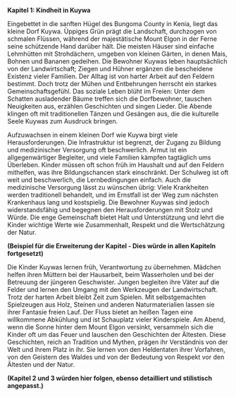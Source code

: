 **Kapitel 1: Kindheit in Kuywa**

Eingebettet in die sanften Hügel des Bungoma County in Kenia, liegt das kleine Dorf Kuywa. Üppiges Grün prägt die Landschaft, durchzogen von schmalen Flüssen, während der majestätische Mount Elgon in der Ferne seine schützende Hand darüber hält.  Die meisten Häuser sind einfache Lehmhütten mit Strohdächern, umgeben von kleinen Gärten, in denen Mais, Bohnen und Bananen gedeihen. Die Bewohner Kuywas leben hauptsächlich von der Landwirtschaft; Ziegen und Hühner ergänzen die bescheidene Existenz vieler Familien.  Der Alltag ist von harter Arbeit auf den Feldern bestimmt. Doch trotz der Mühen und Entbehrungen herrscht ein starkes Gemeinschaftsgefühl. Das soziale Leben blüht im Freien: Unter dem Schatten ausladender Bäume treffen sich die Dorfbewohner, tauschen Neuigkeiten aus, erzählen Geschichten und singen Lieder.  Die Abende klingen oft mit traditionellen Tänzen und Gesängen aus, die die kulturelle Seele Kuywas zum Ausdruck bringen.

Aufzuwachsen in einem kleinen Dorf wie Kuywa birgt viele Herausforderungen. Die Infrastruktur ist begrenzt, der Zugang zu Bildung und medizinischer Versorgung oft beschwerlich.  Armut ist ein allgegenwärtiger Begleiter, und viele Familien kämpfen tagtäglich ums Überleben. Kinder müssen oft schon früh im Haushalt und auf den Feldern mithelfen, was ihre Bildungschancen stark einschränkt. Der Schulweg ist oft weit und beschwerlich, die Lernbedingungen einfach.  Auch die medizinische Versorgung lässt zu wünschen übrig: Viele Krankheiten werden traditionell behandelt, und im Ernstfall ist der Weg zum nächsten Krankenhaus lang und kostspielig.  Die Bewohner Kuywas sind jedoch widerstandsfähig und begegnen den Herausforderungen mit Stolz und Würde.  Die enge Gemeinschaft bietet Halt und Unterstützung und lehrt die Kinder wichtige Werte wie Zusammenhalt, Respekt und  die  Wertschätzung  der  Natur.

**(Beispiel für die Erweiterung der Kapitel -  Dies würde in allen Kapiteln fortgesetzt)**

Die Kinder Kuywas lernen früh, Verantwortung zu übernehmen.  Mädchen helfen ihren Müttern bei der Hausarbeit, beim Wasserholen und bei der Betreuung der jüngeren Geschwister.  Jungen begleiten ihre Väter auf die Felder und lernen den Umgang mit den Werkzeugen der Landwirtschaft.  Trotz der harten Arbeit bleibt Zeit zum Spielen.  Mit selbstgemachten Spielzeugen aus Holz, Steinen und  anderen  Naturmaterialien  lassen  sie  ihrer  Fantasie  freien  Lauf.  Der Fluss  bietet  an  heißen  Tagen  eine  willkommene  Abkühlung  und  ist  Schauplatz  vieler  Kinderspiele.  Am  Abend,  wenn  die  Sonne  hinter  dem  Mount  Elgon  versinkt,  versammeln  sich  die  Kinder  oft  um  das  Feuer  und  lauschen  den  Geschichten  der  Ältesten.  Diese  Geschichten,  reich  an  Tradition  und  Mythen,  prägen  ihr  Verständnis  von  der  Welt  und  ihrem  Platz  in  ihr.  Sie  lernen  von  den  Heldentaten  ihrer  Vorfahren,  von  den  Geistern  des  Waldes  und  von  der  Bedeutung  von  Respekt  vor  den  Ältesten  und  der  Natur.



**(Kapitel 2 und 3 würden hier folgen,  ebenso detailliert und stilistisch angepasst.)**